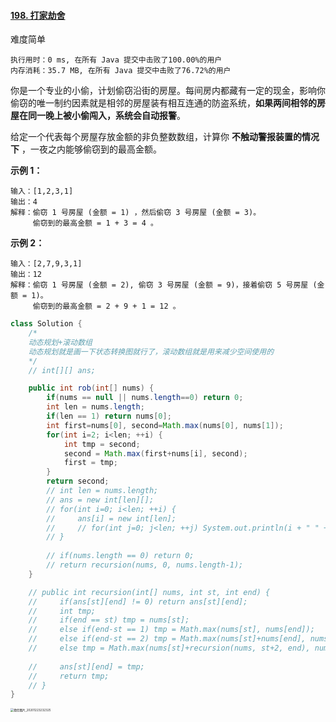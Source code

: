 #### [198. 打家劫舍](https://leetcode-cn.com/problems/house-robber/)

难度简单

```
执行用时：0 ms, 在所有 Java 提交中击败了100.00%的用户
内存消耗：35.7 MB, 在所有 Java 提交中击败了76.72%的用户
```

你是一个专业的小偷，计划偷窃沿街的房屋。每间房内都藏有一定的现金，影响你偷窃的唯一制约因素就是相邻的房屋装有相互连通的防盗系统，**如果两间相邻的房屋在同一晚上被小偷闯入，系统会自动报警**。

给定一个代表每个房屋存放金额的非负整数数组，计算你 **不触动警报装置的情况下** ，一夜之内能够偷窃到的最高金额。

 

**示例 1：**

```
输入：[1,2,3,1]
输出：4
解释：偷窃 1 号房屋 (金额 = 1) ，然后偷窃 3 号房屋 (金额 = 3)。
     偷窃到的最高金额 = 1 + 3 = 4 。
```

**示例 2：**

```
输入：[2,7,9,3,1]
输出：12
解释：偷窃 1 号房屋 (金额 = 2), 偷窃 3 号房屋 (金额 = 9)，接着偷窃 5 号房屋 (金额 = 1)。
     偷窃到的最高金额 = 2 + 9 + 1 = 12 。
```

```java
class Solution {
    /*
    动态规划+滚动数组
    动态规划就是画一下状态转换图就行了，滚动数组就是用来减少空间使用的
    */
    // int[][] ans;

    public int rob(int[] nums) {
        if(nums == null || nums.length==0) return 0;
        int len = nums.length;
        if(len == 1) return nums[0];
        int first=nums[0], second=Math.max(nums[0], nums[1]);
        for(int i=2; i<len; ++i) {
            int tmp = second;
            second = Math.max(first+nums[i], second);
            first = tmp;
        }
        return second;
        // int len = nums.length;
        // ans = new int[len][];
        // for(int i=0; i<len; ++i) {
        //     ans[i] = new int[len];
        //     // for(int j=0; j<len; ++j) System.out.println(i + " " + j + " " + ans[i][j]);
        // }
        
        // if(nums.length == 0) return 0;
        // return recursion(nums, 0, nums.length-1);
    }

    // public int recursion(int[] nums, int st, int end) {
    //     if(ans[st][end] != 0) return ans[st][end];
    //     int tmp;
    //     if(end == st) tmp = nums[st];
    //     else if(end-st == 1) tmp = Math.max(nums[st], nums[end]);
    //     else if(end-st == 2) tmp = Math.max(nums[st]+nums[end], nums[st+1]);
    //     else tmp = Math.max(nums[st]+recursion(nums, st+2, end), nums[st+1]+recursion(nums, st+3, end));
        
    //     ans[st][end] = tmp;
    //     return tmp;
    // }
}
```

<img src="C:\Users\jinll\Desktop\微信图片_20201223232325.jpg" alt="微信图片_20201223232325" style="zoom: 33%;" />